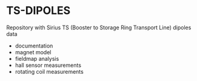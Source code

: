 # TS-DIPOLES

Repository with Sirius TS (Booster to Storage Ring Transport Line) dipoles data

- documentation
- magnet model
- fieldmap analysis
- hall sensor measurements
- rotating coil measurements
